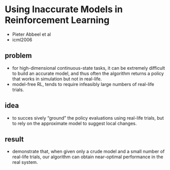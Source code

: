 # Using Inaccurate Models in Reinforcement Learning
* Pieter Abbeel et al
* icml2006

## problem
* for high-dimensional continuous-state tasks, it can
be extremely difficult to build an accurate
model, and thus often the algorithm returns
a policy that works in simulation but not in
real-life. 
* model-free RL,
tends to require infeasibly large numbers of
real-life trials.

## idea
* to succes sively “ground” the policy evaluations using
real-life trials, but to rely on the approximate model to suggest local changes.

## result
* demonstrate that, when given only a crude model and a small number of real-life trials,
  our algorithm can obtain near-optimal performance in the real system.

